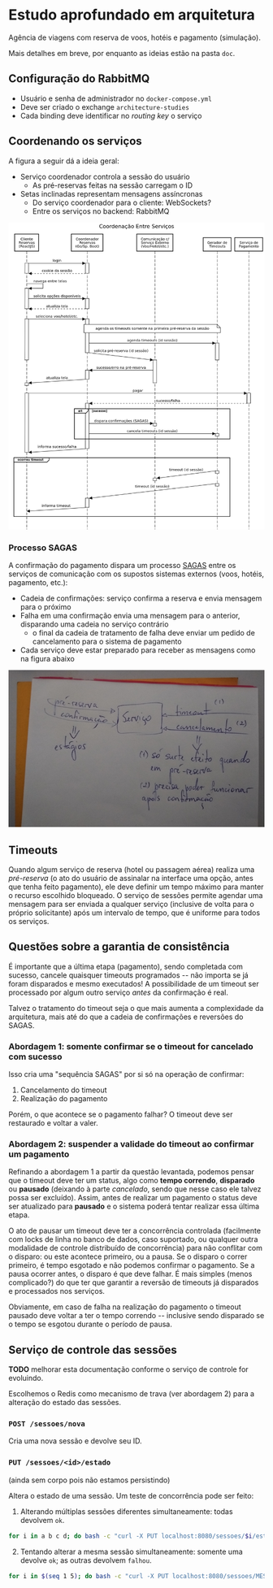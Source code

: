 # Estudo aprofundado em arquitetura

Agência de viagens com reserva de voos, hotéis e pagamento (simulação).

Mais detalhes em breve, por enquanto as ideias estão na pasta `doc`.

## Configuração do RabbitMQ

* Usuário e senha de administrador no `docker-compose.yml`
* Deve ser criado o exchange `architecture-studies`
* Cada binding deve identificar no _routing key_ o serviço

## Coordenando os serviços

A figura a seguir dá a ideia geral:

* Serviço coordenador controla a sessão do usuário
  * As pré-reservas feitas na sessão carregam o ID
* Setas inclinadas representam mensagens assíncronas
  * Do serviço coordenador para o cliente: WebSockets?
  * Entre os serviços no backend: RabbitMQ
 
![Coordenação entre serviços](https://raw.githubusercontent.com/EdyKnopfler/architecture-studies/main/doc/coordenacao-entre-servicos.png)

### Processo SAGAS

A confirmação do pagamento dispara um processo [SAGAS](https://dev.to/thiagosilva95/saga-pattern-para-microservices-2pb6) entre os serviços de comunicação com os supostos sistemas externos (voos, hotéis, pagamento, etc.):

* Cadeia de confirmações: serviço confirma a reserva e envia mensagem para o próximo
* Falha em uma confirmação envia uma mensagem para o anterior, disparando uma cadeia no serviço contrário
  * o final da cadeia de tratamento de falha deve enviar um pedido de cancelamento para o sistema de pagamento
* Cada serviço deve estar preparado para receber as mensagens como na figura abaixo

![Mensagens SAGAS](https://raw.githubusercontent.com/EdyKnopfler/architecture-studies/main/doc/planejamento-sagas.png)

## Timeouts

Quando algum serviço de reserva (hotel ou passagem aérea) realiza uma _pré-reserva_ (o ato do usuário de assinalar na interface uma opção, antes que tenha feito pagamento), ele deve definir um tempo máximo para manter o recurso escolhido bloqueado. O serviço de sessões permite agendar uma mensagem para ser enviada a qualquer serviço (inclusive de volta para o próprio solicitante) após um intervalo de tempo, que é uniforme para todos os serviços.

## Questões sobre a garantia de consistência

É importante que a última etapa (pagamento), sendo completada com sucesso, cancele quaisquer timeouts programados -- não importa se já foram disparados e mesmo executados! A possibilidade de um timeout ser processado por algum outro serviço _antes_ da confirmação é real.

Talvez o tratamento do timeout seja o que mais aumenta a complexidade da arquitetura, mais até do que a cadeia de confirmações e reversões do SAGAS.

### Abordagem 1: somente confirmar se o timeout for cancelado com sucesso

Isso cria uma "sequência SAGAS" por si só na operação de confirmar:

1. Cancelamento do timeout
2. Realização do pagamento

Porém, o que acontece se o pagamento falhar? O timeout deve ser restaurado e voltar a valer.

### Abordagem 2: suspender a validade do timeout ao confirmar um pagamento

Refinando a abordagem 1 a partir da questão levantada, podemos pensar que o timeout deve ter um status, algo como **tempo correndo**, **disparado** ou **pausado** (deixando à parte _cancelado_, sendo que nesse caso ele talvez possa ser excluído). Assim, antes de realizar um pagamento o status deve ser atualizado para **pausado** e o sistema poderá tentar realizar essa última etapa.

O ato de pausar um timeout deve ter a concorrência controlada (facilmente com locks de linha no banco de dados, caso suportado, ou qualquer outra modalidade de controle distribuído de concorrẽncia) para não conflitar com o disparo: ou este acontece primeiro, ou a pausa. Se o disparo o correr primeiro, é tempo esgotado e não podemos confirmar o pagamento. Se a pausa ocorrer antes, o disparo é que deve falhar. É mais simples (menos complicado?) do que ter que garantir a reversão de timeouts já disparados e processados nos serviços.

Obviamente, em caso de falha na realização do pagamento o timeout pausado deve voltar a ter o tempo correndo -- inclusive sendo disparado se o tempo se esgotou durante o período de pausa.

## Serviço de controle das sessões

**TODO** melhorar esta documentação conforme o serviço de controle for evoluindo.

Escolhemos o Redis como mecanismo de trava (ver abordagem 2) para a alteração do estado das sessões.

### `POST /sessoes/nova`

Cria uma nova sessão e devolve seu ID.

### `PUT /sessoes/<id>/estado`

(ainda sem corpo pois não estamos persistindo)

Altera o estado de uma sessão. Um teste de concorrência pode ser feito:

1. Alterando múltiplas sessões diferentes simultaneamente: todas devolvem `ok`.

```bash
for i in a b c d; do bash -c "curl -X PUT localhost:8080/sessoes/$i/estado &"; done
```

2. Tentando alterar a mesma sessão simultaneamente: somente uma devolve `ok`; as outras devolvem `falhou`.

```bash
for i in $(seq 1 5); do bash -c "curl -X PUT localhost:8080/sessoes/MESMATRAVA/estado &"; done
```
